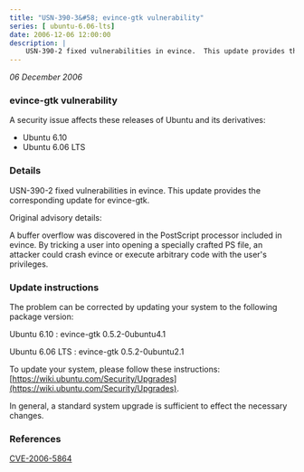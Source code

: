 ```yaml
---
title: "USN-390-3&#58; evince-gtk vulnerability"
series: [ ubuntu-6.06-lts]
date: 2006-12-06 12:00:00
description: |
    USN-390-2 fixed vulnerabilities in evince.  This update provides the  corresponding update for evince-gtk.
--- 
```

 
 

*06 December 2006*

### evince-gtk vulnerability

A security issue affects these releases of Ubuntu and its derivatives:

* Ubuntu 6.10
* Ubuntu 6.06 LTS

### Details

USN-390-2 fixed vulnerabilities in evince. This update provides the corresponding update for evince-gtk.

Original advisory details:

 A buffer overflow was discovered in the PostScript processor included in evince. By tricking a user into opening a specially crafted PS file, an attacker could crash evince or execute arbitrary code with the user&#39;s privileges.

### Update instructions

The problem can be corrected by updating your system to the following package version:

Ubuntu 6.10
 : evince-gtk <span>0.5.2-0ubuntu4.1</span>

Ubuntu 6.06 LTS
 : evince-gtk <span>0.5.2-0ubuntu2.1</span>

To update your system, please follow these instructions: [https://wiki.ubuntu.com/Security/Upgrades](https://wiki.ubuntu.com/Security/Upgrades).

In general, a standard system upgrade is sufficient to effect the necessary changes.

### References

 
 [CVE-2006-5864](http://people.ubuntu.com/~ubuntu-security/cve/CVE-2006-5864)
 

